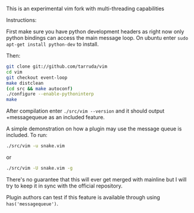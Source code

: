 This is an experimental vim fork with multi-threading capabilities

Instructions:

First make sure you have python development headers as right now only python
bindings can access the main message loop. On ubuntu enter
`sudo apt-get install python-dev` to install.

Then:

```sh
git clone git://github.com/tarruda/vim
cd vim
git checkout event-loop
make distclean
(cd src && make autoconf)
./configure --enable-pythoninterp
make
```

After compilation enter `./src/vim --version` and it should output
+messagequeue as an included feature.

A simple demonstration on how a plugin may use the message queue is included.
To run:

```sh
./src/vim -u snake.vim
```

or 

```sh
./src/vim -U snake.vim -g
```

There's no guarantee that this will ever get merged with mainline but I will
try to keep it in sync with the official repository.

Plugin authors can test if this feature is available through using
`has('messagequeue')`.
